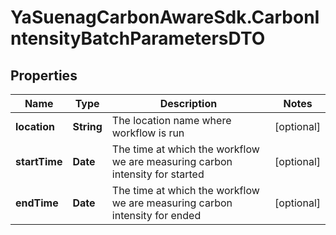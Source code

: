 # YaSuenagCarbonAwareSdk.CarbonIntensityBatchParametersDTO

## Properties

Name | Type | Description | Notes
------------ | ------------- | ------------- | -------------
**location** | **String** | The location name where workflow is run | [optional] 
**startTime** | **Date** | The time at which the workflow we are measuring carbon intensity for started | [optional] 
**endTime** | **Date** | The time at which the workflow we are measuring carbon intensity for ended | [optional] 


